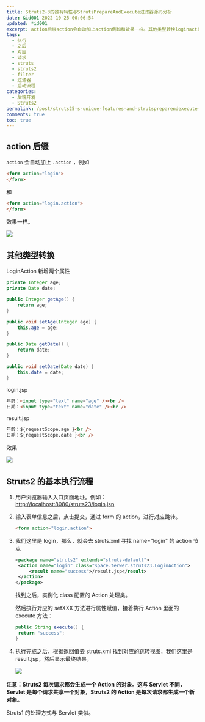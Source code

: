 ```yaml
---
title: Struts2-3的独有特性与StrutsPrepareAndExecute过滤器源码分析
date: &id001 2022-10-25 00:06:54
updated: *id001
excerpt: action后缀​action​会自动加上action​例如和效果一样。​其他类型转换loginaction新增两个属性privateintegerage_privatedatedate_publicintegergetage(){returnage_}publicvoidsetage(integerage){thisage=age_}publicdategetdate(){returndate_}publicvoidsetdate(datedate){thisdate=date_}loginjsp年龄_
tags:
  - 执行
  - 之后
  - 对应
  - 请求
  - struts
  - struts2
  - filter
  - 过滤器
  - 启动流程
categories:
  - 后端开发
  - Struts2
permalink: /post/struts25-s-unique-features-and-strutspreparendexecute-filters-source-code-analysis-dmout.html
comments: true
toc: true
---
```

## action 后缀

​`action`​ 会自动加上 `.action`​ ，例如

```html
<form action="login">
</form>
```

和

```html
<form action="login.action">
</form>
```

效果一样。

![](https://img1.terwer.space/api/public/20221025014003.png)​

## 其他类型转换

LoginAction 新增两个属性

```java
private Integer age;
private Date date;

public Integer getAge() {
	return age;
}

public void setAge(Integer age) {
	this.age = age;
}

public Date getDate() {
	return date;
}

public void setDate(Date date) {
	this.date = date;
}
```

login.jsp

```html
年龄：<input type="text" name="age" /><br />
日期：<input type="text" name="date" /><br />
```

result.jsp

```html
年龄：${requestScope.age }<br />
日期：${requestScope.date }<br />
```

效果

![](https://img1.terwer.space/api/public/20221030171421.png)​

## Struts2 的基本执行流程

1. 用户浏览器输入入口页面地址。例如：[http://localhost:8080/struts23/login.jsp]()
2. 输入表单信息之后，点击提交，通过 form 的 action，进行对应跳转。

   ```html
   <form action="login.action">
   ```
3. 我们这里是 login，那么，就会去 struts.xml 寻找 name="login" 的 action 节点

   ```xml
   <package name="struts2" extends="struts-default">
   	<action name="login" class="space.terwer.struts23.LoginAction">
   		<result name="success">/result.jsp</result>
   	</action>
   </package>
   ```

   找到之后，实例化 class 配置的 Action 处理类。

   然后执行对应的 setXXX 方法进行属性赋值，接着执行 Action 里面的 execute 方法：

   ```java
   public String execute() {
   	return "success";
   }
   ```

4. 执行完成之后，根据返回值去 struts.xml 找到对应的跳转视图，我们这里是 result.jsp，然后显示最终结果。

   ![](https://img1.terwer.space/api/public/20221030172553.png)​

**注意：Struts2 每次请求都会生成一个 Action 的对象。这与 Servlet 不同，Servlet 是每个请求共享一个对象，Struts2 的 Action 是每次请求都生成一个新对象。**

Struts1 的处理方式与 Servlet 类似。

‍